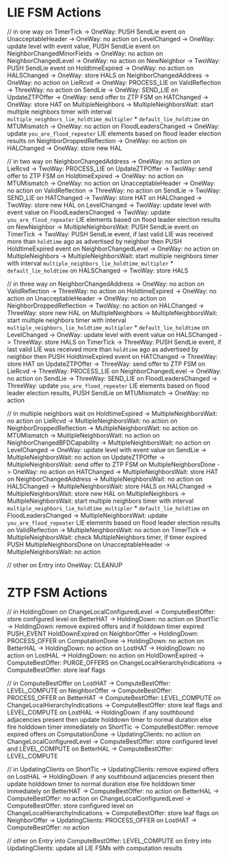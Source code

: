 # LIE FSM Actions

// in one way
on TimerTick                  -> OneWay: PUSH SendLie event
on UnacceptableHeader         -> OneWay: no action
on LevelChanged               -> OneWay: update level with event value, PUSH SendLie event
on NeighborChangedMinorFields -> OneWay: no action
on NeighborChangedLevel       -> OneWay: no action
on NewNeighbor                -> TwoWay: PUSH SendLie event
on HoldtimeExpired            -> OneWay: no action
on HALSChanged                -> OneWay: store HALS
on NeighborChangedAddress     -> OneWay: no action
on LieRcvd                    -> OneWay: PROCESS_LIE
on ValidReflection            -> ThreeWay: no action
on SendLie                    -> OneWay: SEND_LIE
on UpdateZTPOffer             -> OneWay: send offer to ZTP FSM
on HATChanged                 -> OneWay: store HAT
on MultipleNeighbors          -> MultipleNeighborsWait: start multiple neighbors timer with interval `multiple_neighbors_lie_holdtime_multipler` * `default_lie_holdtime`
on MTUMismatch                -> OneWay: no action
on FloodLeadersChanged        -> OneWay: update `you_are_flood_repeater` LIE elements based on flood leader election results
on NeighborDroppedReflection  -> OneWay: no action
on HALChanged                 -> OneWay: store new HAL

// in two way
on NeighborChangedAddress -> OneWay: no action
on LieRcvd                -> TwoWay: PROCESS_LIE
on UpdateZTPOffer         -> TwoWay: send offer to ZTP FSM
on HoldtimeExpired        -> OneWay: no action
on MTUMismatch            -> OneWay: no action
on UnacceptableHeader     -> OneWay: no action
on ValidReflection        -> ThreeWay: no action
on SendLie                -> TwoWay: SEND_LIE
on HATChanged             -> TwoWay: store HAT
on HALChanged             -> TwoWay: store new HAL
on LevelChanged           -> TwoWay: update level with event value
on FloodLeadersChanged    -> TwoWay: update `you_are_flood_repeater` LIE elements based on flood leader election results
on NewNeighbor            -> MultipleNeighborsWait: PUSH SendLie event
on TimerTick              -> TwoWay: PUSH SendLie event, if last valid LIE was received more than `holdtime` ago as advertised by neighbor then PUSH HoldtimeExpired event
on NeighborChangedLevel   -> OneWay: no action
on MultipleNeighbors      -> MultipleNeighborsWait: start multiple neighbors timer with interval `multiple_neighbors_lie_holdtime_multipler` * `default_lie_holdtime`
on HALSChanged            -> TwoWay: store HALS

// in three way
on NeighborChangedAddress    -> OneWay: no action
on ValidReflection           -> ThreeWay: no action
on HoldtimeExpired           -> OneWay: no action
on UnacceptableHeader        -> OneWay: no action
on NeighborDroppedReflection -> TwoWay: no action
on HALChanged                -> ThreeWay: store new HAL
on MultipleNeighbors         -> MultipleNeighborsWait: start multiple neighbors timer with interval `multiple_neighbors_lie_holdtime_multipler` * `default_lie_holdtime`
on LevelChanged              -> OneWay: update level with event value
on HALSChanged               -> ThreeWay: store HALS
on TimerTick                 -> ThreeWay: PUSH SendLie event, if last valid LIE was received more than `holdtime` ago as advertised by neighbor then PUSH HoldtimeExpired event
on HATChanged                -> ThreeWay: store HAT
on UpdateZTPOffer            -> ThreeWay: send offer to ZTP FSM
on LieRcvd                   -> ThreeWay: PROCESS_LIE
on NeighborChangedLevel      -> OneWay: no action
on SendLie                   -> ThreeWay: SEND_LIE
on FloodLeadersChanged       -> ThreeWay: update `you_are_flood_repeater` LIE elements based on flood leader election results, PUSH SendLie
on MTUMismatch               -> OneWay: no action

// in multiple neighbors wait
on HoldtimeExpired              -> MultipleNeighborsWait: no action
on LieRcvd                      -> MultipleNeighborsWait: no action
on NeighborDroppedReflection    -> MultipleNeighborsWait: no action
on MTUMismatch                  -> MultipleNeighborsWait: no action
on NeighborChangedBFDCapability -> MultipleNeighborsWait: no action
on LevelChanged                 -> OneWay: update level with event value
on SendLie                      -> MultipleNeighborsWait: no action
on UpdateZTPOffer               -> MultipleNeighborsWait: send offer to ZTP FSM
on MultipleNeighborsDone        -> OneWay: no action
on HATChanged                   -> MultipleNeighborsWait: store HAT
on NeighborChangedAddress       -> MultipleNeighborsWait: no action
on HALSChanged                  -> MultipleNeighborsWait: store HALS
on HALChanged                   -> MultipleNeighborsWait: store new HAL
on MultipleNeighbors            -> MultipleNeighborsWait: start multiple neighbors timer with interval `multiple_neighbors_lie_holdtime_multipler` * `default_lie_holdtime`
on FloodLeadersChanged          -> MultipleNeighborsWait: update `you_are_flood_repeater` LIE elements based on flood leader election results
on ValidReflection              -> MultipleNeighborsWait: no action
on TimerTick                    -> MultipleNeighborsWait: check MultipleNeighbors timer, if timer expired PUSH MultipleNeighborsDone
on UnacceptableHeader           -> MultipleNeighborsWait: no action

// other
on Entry into OneWay: CLEANUP

# ZTP FSM Actions

// in HoldingDown
on ChangeLocalConfiguredLevel      -> ComputeBestOffer: store configured level
on BetterHAT                       -> HoldingDown: no action
on ShortTic                        -> HoldingDown: remove expired offers and if holddown timer expired PUSH_EVENT HoldDownExpired
on NeighborOffer                   -> HoldingDown: PROCESS_OFFER
on ComputationDone                 -> HoldingDown: no action
on BetterHAL                       -> HoldingDown: no action
on LostHAT                         -> HoldingDown: no action
on LostHAL                         -> HoldingDown: no action
on HoldDownExpired                 -> ComputeBestOffer: PURGE_OFFERS
on ChangeLocalHierarchyIndications -> ComputeBestOffer: store leaf flags

// in ComputeBestOffer
on LostHAT                         -> ComputeBestOffer: LEVEL_COMPUTE
on NeighborOffer                   -> ComputeBestOffer: PROCESS_OFFER
on BetterHAT                       -> ComputeBestOffer: LEVEL_COMPUTE
on ChangeLocalHierarchyIndications -> ComputeBestOffer: store leaf flags and LEVEL_COMPUTE
on LostHAL                         -> HoldingDown: if any southbound adjacencies present then update holddown timer to normal duration else fire holddown timer immediately
on ShortTic                        -> ComputeBestOffer: remove expired offers
on ComputationDone                 -> UpdatingClients: no action
on ChangeLocalConfiguredLevel      -> ComputeBestOffer: store configured level and LEVEL_COMPUTE
on BetterHAL                       -> ComputeBestOffer: LEVEL_COMPUTE

// in UpdatingClients
on ShortTic                        -> UpdatingClients: remove expired offers
on LostHAL                         -> HoldingDown: if any southbound adjacencies present then update holddown timer to normal duration else fire holddown timer immediately
on BetterHAT                       -> ComputeBestOffer: no action
on BetterHAL                       -> ComputeBestOffer: no action
on ChangeLocalConfiguredLevel      -> ComputeBestOffer: store configured level
on ChangeLocalHierarchyIndications -> ComputeBestOffer: store leaf flags
on NeighborOffer                   -> UpdatingClients: PROCESS_OFFER
on LostHAT                         -> ComputeBestOffer: no action

// other
on Entry into ComputeBestOffer: LEVEL_COMPUTE
on Entry into UpdatingClients: update all LIE FSMs with computation results
